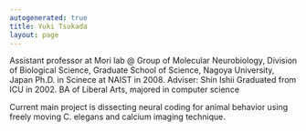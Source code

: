 ```yaml
---
autogenerated: true
title: Yuki Tsukada
layout: page
---
```


Assistant professor at Mori lab @ Group of Molecular Neurobiology,
Division of Biological Science, Graduate School of Science, Nagoya
University, Japan Ph.D. in Scinece at NAIST in 2008. Adviser: Shin Ishii
Graduated from ICU in 2002. BA of Liberal Arts, majored in computer
science

Current main project is dissecting neural coding for animal behavior
using freely moving C. elegans and calcium imaging technique.
